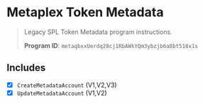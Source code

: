 # Metaplex Token Metadata

> Legacy SPL Token Metadata program instructions.
>
> **Program ID**: `metaqbxxUerdq28cj1RbAWkYQm3ybzjb6a8bt518x1s`
>
## Includes

- [x] `CreateMetadataAccount` (V1,V2,V3)
- [x] `UpdateMetadataAccount` (V1,V2)
